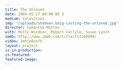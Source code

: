 ```yaml
---
title: The Unloved
date: 2009-05-17 00:00:00 Z
medium: television
img: "/uploads/shaheen-baig-casting-the-unloved.jpg"
director: Samantha Morton
with: Molly Windsor, Robert Carlyle, Susan Lynch
imdb: http://www.imdb.com/title/tt1268989/
video: 2mhje0zofh
layout: project
is-in-production: 
is-featured: 
featured-image: 
---
```


